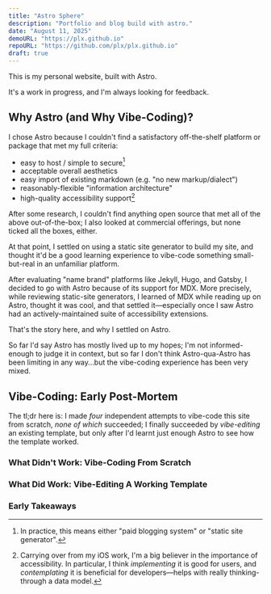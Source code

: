 ```yaml
---
title: "Astro Sphere"
description: "Portfolio and blog build with astro."
date: "August 11, 2025"
demoURL: "https://plx.github.io"
repoURL: "https://github.com/plx/plx.github.io"
draft: true
---
```


This is my personal website, built with Astro.

It's a work in progress, and I'm always looking for feedback.

## Why Astro (and Why Vibe-Coding)?

I chose Astro because I couldn't find a satisfactory off-the-shelf platform or package that met my full criteria:

- easy to host / simple to secure[^1]
- acceptable overall aesthetics 
- easy import of existing markdown (e.g. "no new markup/dialect")
- reasonably-flexible "information architecture"
- high-quality accessibility support[^2]

[^1]: In practice, this means either "paid blogging system" or "static site generator".

[^2]: Carrying over from my iOS work, I'm a big believer in the importance of accessibility. In particular, I think *implementing* it is good for users, and *contemplating* it is beneficial for developers—helps with really thinking-through a data model.

After some research, I couldn't find anything open source that met all of the above out-of-the-box;
I also looked at commercial offerings, but none ticked all the boxes, either.

At that point, I settled on using a static site generator to build my site, and thought it'd be a good learning experience to vibe-code something small-but-real in an unfamiliar platform. 

After evaluating "name brand" platforms like Jekyll, Hugo, and Gatsby, I decided to go with Astro because of its support for MDX. More precisely, while reviewing static-site generators, I learned of MDX while reading up on Astro, thought it was cool, and that settled it—especially once I saw Astro had an actively-maintained suite of accessibility extensions.

That's the story here, and why I settled on Astro. 

So far I'd say Astro has mostly lived up to my hopes; I'm not informed-enough to judge it in context, but so far I don't think Astro-qua-Astro has been limiting in any way...but the vibe-coding experience has been very mixed.

## Vibe-Coding: Early Post-Mortem

The tl;dr here is: I made *four* independent attempts to vibe-code this site from scratch, *none of which* succeeded; I finally succeeded by *vibe-editing* an existing template, but only after I'd learnt just enough Astro to see how the template worked.

### What Didn't Work: Vibe-Coding From Scratch

### What Did Work: Vibe-Editing A Working Template

### Early Takeaways

